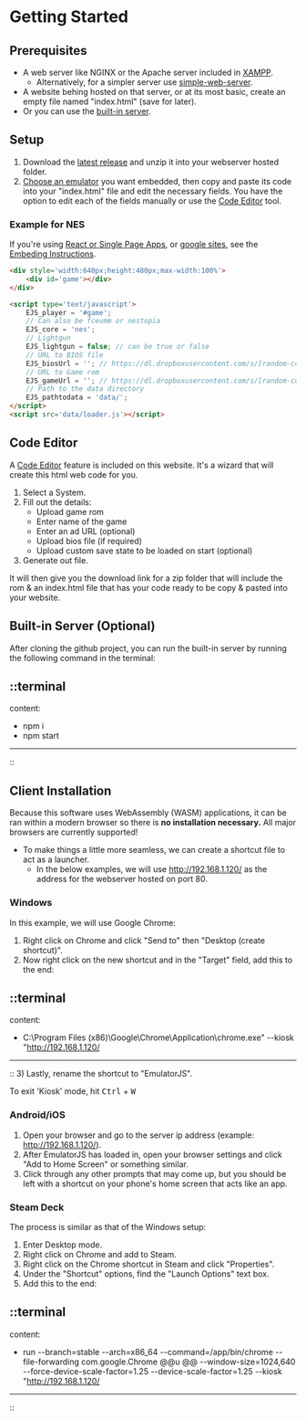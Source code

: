 # Getting Started

## Prerequisites

* A web server like NGINX or the Apache server included in [XAMPP](https://www.apachefriends.org/).
  * Alternatively, for a simpler server use [simple-web-server](https://github.com/terreng/simple-web-server).
* A website behing hosted on that server, or at its most basic, create an empty file named "index.html" (save for later).
* Or you can use the [built-in server](#built-in-server-optional).

## Setup

1) Download the [latest release](https://github.com/EmulatorJS/EmulatorJS/releases/) and unzip it into your webserver hosted folder.
2) [Choose an emulator](/docs/systems) you want embedded, then copy and paste its code into your "index.html" file and edit the necessary fields. You have the option to edit each of the fields manually or use the [Code Editor](#code-editor) tool.

### Example for NES

If you're using [React or Single Page Apps](/docs/embed#react-single-page-apps), or [google sites](/docs/embed#google-sites), see the [Embeding Instructions](/docs/embed).

```html
<div style='width:640px;height:480px;max-width:100%'>
    <div id='game'></div>
</div>

<script type='text/javascript'>
    EJS_player = '#game';
    // Can also be fceumm or nestopia
    EJS_core = 'nes';
    // Lightgun
    EJS_lightgun = false; // can be true or false
    // URL to BIOS file
    EJS_biosUrl = ''; // https://dl.dropboxusercontent.com/s/[random-code]/bios.bin
    // URL to Game rom
    EJS_gameUrl = ''; // https://dl.dropboxusercontent.com/s/[random-code]/mario.nes
    // Path to the data directory
    EJS_pathtodata = 'data/';
</script>
<script src='data/loader.js'></script>
```

## Code Editor

A [Code Editor](/editor) feature is included on this website. It's a wizard that will create this html web code for you.

1) Select a System.
2) Fill out the details:
    * Upload game rom
    * Enter name of the game
    * Enter an ad URL (optional)
    * Upload bios file (if required)
    * Upload custom save state to be loaded on start (optional)
3) Generate out file.

It will then give you the download link for a zip folder that will include the rom & an index.html file that has your code ready to be copy & pasted into your website.

## Built-in Server (Optional)

After cloning the github project, you can run the built-in server by running the following command in the terminal:

::terminal
---
content:
- npm i
- npm start
---
::

## Client Installation

Because this software uses WebAssembly (WASM) applications, it can be ran within a modern browser so there is **no installation necessary.**
All major browsers are currently supported!

* To make things a little more seamless, we can create a shortcut file to act as a launcher.
  * In the below examples, we will use http://192.168.1.120/ as the address for the webserver hosted on port 80.

### Windows

In this example, we will use Google Chrome:

1) Right click on Chrome and click "Send to" then "Desktop (create shortcut)".
2) Now right click on the new shortcut and in the "Target" field, add this to the end:

::terminal
---
content:
- C:\Program Files (x86)\Google\Chrome\Application\chrome.exe" --kiosk "http://192.168.1.120/
---
::
3) Lastly, rename the shortcut to "EmulatorJS".

To exit 'Kiosk' mode, hit <kbd>Ctrl</kbd> + <kbd>W</kbd>

### Android/iOS

1) Open your browser and go to the server ip address (example: http://192.168.1.120/).
2) After EmulatorJS has loaded in, open your browser settings and click "Add to Home Screen" or something similar.
3) Click through any other prompts that may come up, but you should be left with a shortcut on your phone's home screen that acts like an app.

### Steam Deck

The process is similar as that of the Windows setup:

1) Enter Desktop mode.
2) Right click on Chrome and add to Steam.
3) Right click on the Chrome shortcut in Steam and click "Properties".
4) Under the "Shortcut" options, find the "Launch Options" text box.
5) Add this to the end:

::terminal
---
content:
- run --branch=stable --arch=x86_64 --command=/app/bin/chrome --file-forwarding com.google.Chrome @@u @@ --window-size=1024,640 --force-device-scale-factor=1.25 --device-scale-factor=1.25 --kiosk "http://192.168.1.120/
---
::
